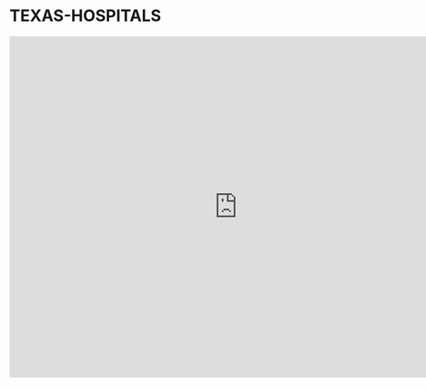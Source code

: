 # TEXAS-HOSPITALS
<iframe src="https://data.medicare.gov/dataset/TEXAS-HOSPITALS/ntf8-p2s7/embed?width=800&height=600" width="800" height="600" style="border:0; padding: 0; margin: 0;"></iframe>
